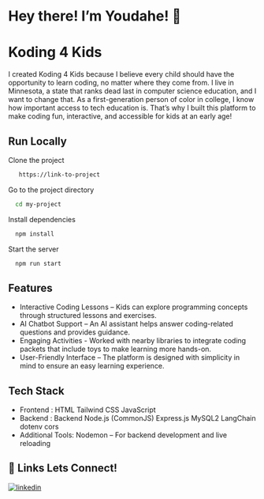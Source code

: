 
# Hey there! I’m Youdahe! 🚀
# Koding 4 Kids
I created Koding 4 Kids because I believe every child should have the opportunity to learn coding, no matter where they come from. I live in Minnesota, a state that ranks dead last in computer science education, and I want to change that. As a first-generation person of color in college, I know how important access to tech education is. That’s why I built this platform to make coding fun, interactive, and accessible for kids at an early age!
## Run Locally

Clone the project

```bash
   https://link-to-project
```

Go to the project directory

```bash
  cd my-project
```

Install dependencies

```bash
  npm install
```

Start the server

```bash
  npm run start
```


## Features

-  Interactive Coding Lessons – Kids can explore programming concepts through structured lessons and exercises.
- AI Chatbot Support – An AI assistant helps answer coding-related questions and provides guidance.
- Engaging Activities - Worked with nearby libraries to integrate coding packets that include toys to make learning more hands-on.
- User-Friendly Interface – The platform is designed with simplicity in mind to ensure an easy learning experience.


## Tech Stack

-   Frontend :  HTML Tailwind CSS JavaScript
-   Backend : Backend Node.js (CommonJS) Express.js MySQL2
    LangChain dotenv cors
- Additional Tools: Nodemon – For backend development and live reloading
## 🔗 Links Lets Connect!

[![linkedin](https://img.shields.io/badge/linkedin-0A66C2?style=for-the-badge&logo=linkedin&logoColor=white)](https://www.linkedin.com/in/youdaheasfaw/)

